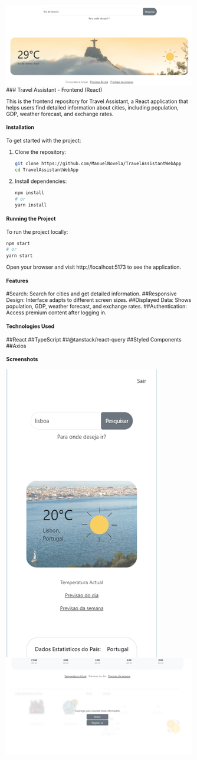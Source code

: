<img src="https://github.com/ManuelNovela/TravelAssistantWebApp/blob/main/screenshots/Experiencia%20de%20Busca.PNG"/>
### Travel Assistant - Frontend (React)

This is the frontend repository for Travel Assistant, a React application that helps users find detailed information about cities, including population, GDP, weather forecast, and exchange rates.

#### Installation

To get started with the project:

1. Clone the repository:

    ```bash
    git clone https://github.com/ManuelNovela/TravelAssistantWebApp
    cd TravelAssistantWebApp
    ```

2. Install dependencies:

    ```bash
    npm install
    # or
    yarn install
    ```

#### Running the Project

To run the project locally:

```bash
npm start
# or
yarn start
```

Open your browser and visit http://localhost:5173 to see the application.

#### Features
#Search: Search for cities and get detailed information.
##Responsive Design: Interface adapts to different screen sizes.
##Displayed Data: Shows population, GDP, weather forecast, and exchange rates.
##Authentication: Access premium content after logging in.

#### Technologies Used
##React
##TypeScript
##@tanstack/react-query
##Styled Components
##Axios

#### Screenshots

<img src="https://github.com/ManuelNovela/TravelAssistantWebApp/blob/main/screenshots/Responsive.PNG">
<img src="https://github.com/ManuelNovela/TravelAssistantWebApp/blob/main/screenshots/Conteudo%20Protegido.PNG">
